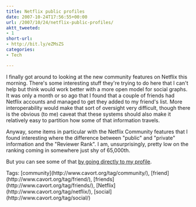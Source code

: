 ```yaml
---
title: Netflix public profiles
date: 2007-10-24T17:56:55+00:00
url: /2007/10/24/netflix-public-profiles/
aktt_tweeted:
- 1
short-url:
- http://bit.ly/eZMsZS
categories:
- Tech

---
```

<div class='microid-mailto+http:sha1:1ae32077488dd21a2e295d5e49db1f7f2a9c4d0e'>

I finally got around to looking at the new community features on Netflix this morning. There's some interesting stuff they're trying to do here that I can't help but think would work better with a more open model for social graphs. It was only a month or so ago that I found that a couple of friends had Netflix accounts and managed to get they added to my friend's list. More interoperability would make that sort of oversight very difficult, though there is the obvious (to me) caveat that these systems should also make it relatively easy to partition how some of that information travels.

Anyway, some items in particular with the Netflix Community features that I found interesting where the difference between "public" and "private" information and the "Reviewer Rank". I am, unsurprisingly, pretty low on the ranking coming in somewhere just shy of 65,000th.

But you can see some of that [by going directly to my profile](http://www.netflix.com/StrangerProfile?prid=105743106).

</div>

<div class="st-post-tags">
Tags: [community](http://www.cavort.org/tag/community/), [friend](http://www.cavort.org/tag/friend/), [friends](http://www.cavort.org/tag/friends/), [Netflix](http://www.cavort.org/tag/netflix/), [social](http://www.cavort.org/tag/social/)<br />
</div>